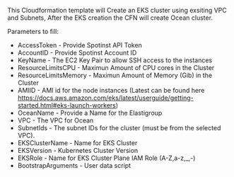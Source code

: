 This Cloudformation template will Create an EKS cluster using exsiting VPC and Subnets, After the EKS creation the CFN will create Ocean cluster.

Parameters to fill:

* AccessToken - Provide Spotinst API Token
* AccountID - Provide Spotinst Account ID
* KeyName - The EC2 Key Pair to allow SSH access to the instances
* ResourceLimitsCPU - Maximun Amount of CPU cores in the Cluster
* ResourceLimitsMemory - Maximun Amount of Memory (Gib) in the Cluster
* AMIID - AMI id for the node instances (Latest can be found here https://docs.aws.amazon.com/eks/latest/userguide/getting-started.html#eks-launch-workers)
* OceanName - Provide a Name for the Elastigroup
* VPC - The VPC for Ocean
* SubnetIds - The subnet IDs for the cluster (must be from the selected VPC).
* EKSClusterName - Name for EKS Cluster
* EKSVersion - Kubernetes Cluster Version
* EKSRole - Name for EKS Cluster Plane IAM Role (A-Z,a-z,_,-)
* BootstrapArguments - User data script
